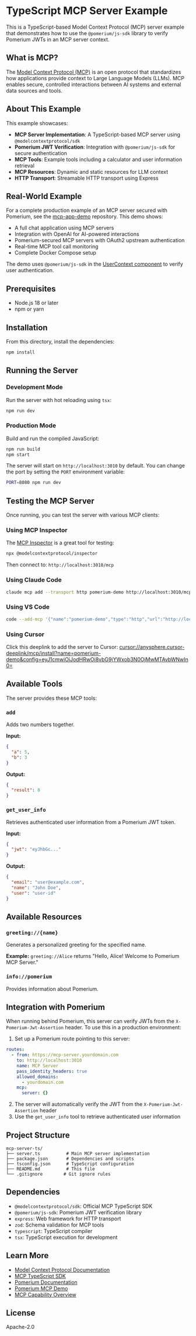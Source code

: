# TypeScript MCP Server Example

This is a TypeScript-based Model Context Protocol (MCP) server example that demonstrates how to use the `@pomerium/js-sdk` library to verify Pomerium JWTs in an MCP server context.

## What is MCP?

The [Model Context Protocol (MCP)](https://modelcontextprotocol.io/) is an open protocol that standardizes how applications provide context to Large Language Models (LLMs). MCP enables secure, controlled interactions between AI systems and external data sources and tools.

## About This Example

This example showcases:

- **MCP Server Implementation**: A TypeScript-based MCP server using `@modelcontextprotocol/sdk`
- **Pomerium JWT Verification**: Integration with `@pomerium/js-sdk` for secure authentication
- **MCP Tools**: Example tools including a calculator and user information retrieval
- **MCP Resources**: Dynamic and static resources for LLM context
- **HTTP Transport**: Streamable HTTP transport using Express

## Real-World Example

For a complete production example of an MCP server secured with Pomerium, see the [mcp-app-demo](https://github.com/pomerium/mcp-app-demo) repository. This demo shows:

- A full chat application using MCP servers
- Integration with OpenAI for AI-powered interactions
- Pomerium-secured MCP servers with OAuth2 upstream authentication
- Real-time MCP tool call monitoring
- Complete Docker Compose setup

The demo uses `@pomerium/js-sdk` in the [UserContext component](https://github.com/pomerium/mcp-app-demo/blob/main/src/contexts/UserContext.tsx) to verify user authentication.

## Prerequisites

- Node.js 18 or later
- npm or yarn

## Installation

From this directory, install the dependencies:

```bash
npm install
```

## Running the Server

### Development Mode

Run the server with hot reloading using `tsx`:

```bash
npm run dev
```

### Production Mode

Build and run the compiled JavaScript:

```bash
npm run build
npm start
```

The server will start on `http://localhost:3010` by default. You can change the port by setting the `PORT` environment variable:

```bash
PORT=8080 npm run dev
```

## Testing the MCP Server

Once running, you can test the server with various MCP clients:

### Using MCP Inspector

The [MCP Inspector](https://modelcontextprotocol.io/docs/tools/inspector) is a great tool for testing:

```bash
npx @modelcontextprotocol/inspector
```

Then connect to: `http://localhost:3010/mcp`

### Using Claude Code

```bash
claude mcp add --transport http pomerium-demo http://localhost:3010/mcp
```

### Using VS Code

```bash
code --add-mcp '{"name":"pomerium-demo","type":"http","url":"http://localhost:3010/mcp"}'
```

### Using Cursor

Click this deeplink to add the server to Cursor:
[cursor://anysphere.cursor-deeplink/mcp/install?name=pomerium-demo&config=eyJ1cmwiOiJodHRwOi8vbG9jYWxob3N0OjMwMTAvbWNwIn0=](cursor://anysphere.cursor-deeplink/mcp/install?name=pomerium-demo&config=eyJ1cmwiOiJodHRwOi8vbG9jYWxob3N0OjMwMTAvbWNwIn0=)

## Available Tools

The server provides these MCP tools:

### `add`
Adds two numbers together.

**Input:**
```json
{
  "a": 5,
  "b": 3
}
```

**Output:**
```json
{
  "result": 8
}
```

### `get_user_info`
Retrieves authenticated user information from a Pomerium JWT token.

**Input:**
```json
{
  "jwt": "eyJhbGc..."
}
```

**Output:**
```json
{
  "email": "user@example.com",
  "name": "John Doe",
  "user": "user-id"
}
```

## Available Resources

### `greeting://{name}`
Generates a personalized greeting for the specified name.

**Example:** `greeting://Alice` returns "Hello, Alice! Welcome to Pomerium MCP Server."

### `info://pomerium`
Provides information about Pomerium.

## Integration with Pomerium

When running behind Pomerium, this server can verify JWTs from the `X-Pomerium-Jwt-Assertion` header. To use this in a production environment:

1. Set up a Pomerium route pointing to this server:

```yaml
routes:
  - from: https://mcp-server.yourdomain.com
    to: http://localhost:3010
    name: MCP Server
    pass_identity_headers: true
    allowed_domains:
      - yourdomain.com
    mcp:
      server: {}
```

2. The server will automatically verify the JWT from the `X-Pomerium-Jwt-Assertion` header
3. Use the `get_user_info` tool to retrieve authenticated user information

## Project Structure

```
mcp-server-ts/
├── server.ts          # Main MCP server implementation
├── package.json       # Dependencies and scripts
├── tsconfig.json      # TypeScript configuration
├── README.md          # This file
└── .gitignore        # Git ignore rules
```

## Dependencies

- `@modelcontextprotocol/sdk`: Official MCP TypeScript SDK
- `@pomerium/js-sdk`: Pomerium JWT verification library
- `express`: Web framework for HTTP transport
- `zod`: Schema validation for MCP tools
- `typescript`: TypeScript compiler
- `tsx`: TypeScript execution for development

## Learn More

- [Model Context Protocol Documentation](https://modelcontextprotocol.io/)
- [MCP TypeScript SDK](https://github.com/modelcontextprotocol/typescript-sdk)
- [Pomerium Documentation](https://www.pomerium.com/docs/)
- [Pomerium MCP Demo](https://github.com/pomerium/mcp-app-demo)
- [MCP Capability Overview](https://main.docs.pomerium.com/docs/capabilities/mcp)

## License

Apache-2.0
